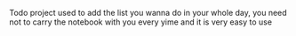 Todo project used to add the list you wanna do in your whole day, you need not to carry the notebook with you every yime and it is very easy to use

